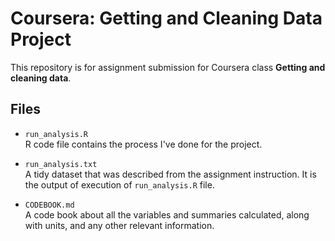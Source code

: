 # Coursera: Getting and Cleaning Data Project

This repository is for assignment submission for Coursera class <b>Getting and cleaning data</b>.

## Files
- `run_analysis.R`<br>
R code file contains the process I've done for the project.

- `run_analysis.txt`<br>
A tidy dataset that was described from the assignment instruction. It is the output of execution of `run_analysis.R` file.

- `CODEBOOK.md`<br>
A code book about all the variables and summaries calculated, along with units, and any other relevant information.